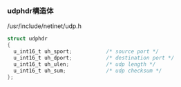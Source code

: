 ### udphdr構造体

/usr/include/netinet/udp.h

```c
struct udphdr
{
  u_int16_t uh_sport;           /* source port */
  u_int16_t uh_dport;           /* destination port */
  u_int16_t uh_ulen;            /* udp length */
  u_int16_t uh_sum;             /* udp checksum */
};
```
